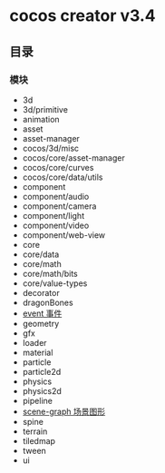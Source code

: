 # cocos creator v3.4
## 目录
### 模块
- 3d
- 3d/primitive
- animation
- asset
- asset-manager
- cocos/3d/misc
- cocos/core/asset-manager
- cocos/core/curves
- cocos/core/data/utils
- component
- component/audio
- component/camera
- component/light
- component/video
- component/web-view
- core
- core/data
- core/math
- core/math/bits
- core/value-types
- decorator
- dragonBones
- [event 事件](目录_Event.md)
- geometry
- gfx
- loader
- material
- particle
- particle2d
- physics
- physics2d
- pipeline
- [scene-graph 场景图形](目录_SceneGraph.md "场景图形")
- spine
- terrain
- tiledmap
- tween
- ui
